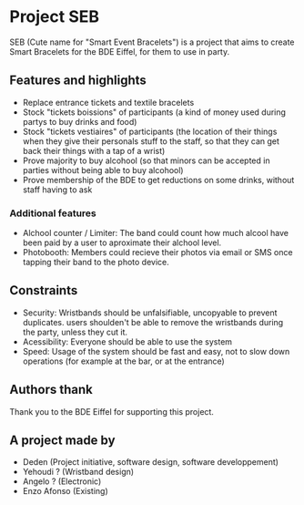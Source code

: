 # Project SEB
SEB (Cute name for "Smart Event Bracelets") is a project that aims to create Smart Bracelets for the BDE Eiffel, for them to use in party.

## Features and highlights
- Replace entrance tickets and textile bracelets
- Stock "tickets boissions" of participants (a kind of money used during partys to buy drinks and food)
- Stock "tickets vestiaires" of participants (the location of their things when they give their personals stuff to the staff, so that they can get back their things with a tap of a wrist)
- Prove majority to buy alcohool (so that minors can be accepted in parties without being able to buy alcohool)
- Prove membership of the BDE to get reductions on some drinks, without staff having to ask

### Additional features
- Alchool counter / Limiter: The band could count how much alcool have been paid by a user to aproximate their alchool level.
- Photobooth: Members could recieve their photos via email or SMS once tapping their band to the photo device.

## Constraints
- Security: Wristbands should be unfalsifiable, uncopyable to prevent duplicates. users shoulden't be able to remove the wristbands during the party, unless they cut it.
- Acessibility: Everyone should be able to use the system
- Speed: Usage of the system should be fast and easy, not to slow down operations (for example at the bar, or at the entrance)

## Authors thank
Thank you to the BDE Eiffel for supporting this project.

## A project made by
- Deden (Project initiative, software design, software developpement)
- Yehoudi ? (Wristband design)
- Angelo ? (Electronic)
- Enzo Afonso (Existing)